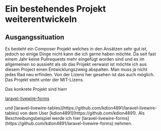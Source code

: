 # Ein bestehendes Projekt weiterentwickeln

## Ausgangssituation

Es besteht ein Composer Projekt welches in den Ansätzen sehr gut ist, jedoch so einige Dinge nicht kann die ich gerne haben möchte. Da seit fast einem Jahr keine Pullrequests mehr eingefügt worden sind und es im allgemeinen so aussieht als ob das Projekt verwaist ist möchte ich aus diesem Project einen Entwicklungszweig abspalten. Man muss ja nicht jedes Rad neu erfinden. Von der Lizens her gesehen ist das auch möglich. Das Projekt steht unter der MIT-Lizens. 

Das konkrete Projekt sind hierr 
<p><a href="https://github.com/kdion4891/laravel-livewire-forms" rel="noopener noreferrer" target="_blank">laravel-livewire-forms</a></p>
und [laravel-livewire-tables](https://github.com/kdion4891/laravel-livewire-tables) von dem User [kdion4891](https://github.com/kdion4891). Als Beschreibungsbeispiel werde ich hier  [laravel-livewire-forms](https://github.com/kdion4891/laravel-livewire-forms) nehmen.

